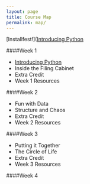 ```yaml
---
layout: page
title: Course Map
permalink: map/
---
```


[Installfest!]([Introducing Python](/python-codelabs/installfest)

####Week 1

* [Introducing Python](/python-codelabs/introducing-python)
* Inside the Filing Cabinet
* Extra Credit
* Week 1 Resources

####Week 2

* Fun with Data
* Structure and Chaos
* Extra Credit
* Week 2 Resources

####Week 3

* Putting it Together
* The Circle of Life
* Extra Credit
* Week 3 Resources

####Week 4


